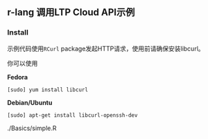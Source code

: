 r-lang 调用LTP Cloud API示例
----------------------------

### Install

示例代码使用`RCurl` package发起HTTP请求，使用前请确保安装libcurl。

你可以使用

**Fedora**
```
[sudo] yum install libcurl
```

**Debian/Ubuntu**
```
[sudo] apt-get install libcurl-openssh-dev
```

./Basics/simple.R
